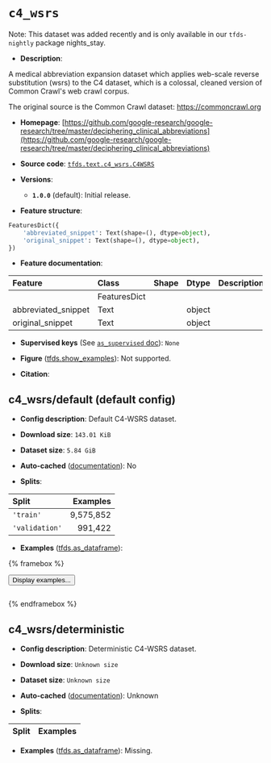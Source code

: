 <div itemscope itemtype="http://schema.org/Dataset">
  <div itemscope itemprop="includedInDataCatalog" itemtype="http://schema.org/DataCatalog">
    <meta itemprop="name" content="TensorFlow Datasets" />
  </div>
  <meta itemprop="name" content="c4_wsrs" />
  <meta itemprop="description" content="A medical abbreviation expansion dataset which applies web-scale reverse&#10;substitution (wsrs) to the C4 dataset, which is a colossal, cleaned version of&#10;Common Crawl&#x27;s web crawl corpus.&#10;&#10;The original source is the Common Crawl dataset: https://commoncrawl.org&#10;&#10;To use this dataset:&#10;&#10;```python&#10;import tensorflow_datasets as tfds&#10;&#10;ds = tfds.load(&#x27;c4_wsrs&#x27;, split=&#x27;train&#x27;)&#10;for ex in ds.take(4):&#10;  print(ex)&#10;```&#10;&#10;See [the guide](https://www.tensorflow.org/datasets/overview) for more&#10;informations on [tensorflow_datasets](https://www.tensorflow.org/datasets).&#10;&#10;" />
  <meta itemprop="url" content="https://www.tensorflow.org/datasets/catalog/c4_wsrs" />
  <meta itemprop="sameAs" content="https://github.com/google-research/google-research/tree/master/deciphering_clinical_abbreviations" />
  <meta itemprop="citation" content="" />
</div>

# `c4_wsrs`


Note: This dataset was added recently and is only available in our
`tfds-nightly` package
<span class="material-icons" title="Available only in the tfds-nightly package">nights_stay</span>.

*   **Description**:

A medical abbreviation expansion dataset which applies web-scale reverse
substitution (wsrs) to the C4 dataset, which is a colossal, cleaned version of
Common Crawl's web crawl corpus.

The original source is the Common Crawl dataset: https://commoncrawl.org

*   **Homepage**:
    [https://github.com/google-research/google-research/tree/master/deciphering_clinical_abbreviations](https://github.com/google-research/google-research/tree/master/deciphering_clinical_abbreviations)

*   **Source code**:
    [`tfds.text.c4_wsrs.C4WSRS`](https://github.com/tensorflow/datasets/tree/master/tensorflow_datasets/text/c4_wsrs/c4_wsrs.py)

*   **Versions**:

    *   **`1.0.0`** (default): Initial release.

*   **Feature structure**:

```python
FeaturesDict({
    'abbreviated_snippet': Text(shape=(), dtype=object),
    'original_snippet': Text(shape=(), dtype=object),
})
```

*   **Feature documentation**:

Feature             | Class        | Shape | Dtype  | Description
:------------------ | :----------- | :---- | :----- | :----------
                    | FeaturesDict |       |        |
abbreviated_snippet | Text         |       | object |
original_snippet    | Text         |       | object |

*   **Supervised keys** (See
    [`as_supervised` doc](https://www.tensorflow.org/datasets/api_docs/python/tfds/load#args)):
    `None`

*   **Figure**
    ([tfds.show_examples](https://www.tensorflow.org/datasets/api_docs/python/tfds/visualization/show_examples)):
    Not supported.

*   **Citation**:


## c4_wsrs/default (default config)

*   **Config description**: Default C4-WSRS dataset.

*   **Download size**: `143.01 KiB`

*   **Dataset size**: `5.84 GiB`

*   **Auto-cached**
    ([documentation](https://www.tensorflow.org/datasets/performances#auto-caching)):
    No

*   **Splits**:

Split          | Examples
:------------- | --------:
`'train'`      | 9,575,852
`'validation'` | 991,422

*   **Examples**
    ([tfds.as_dataframe](https://www.tensorflow.org/datasets/api_docs/python/tfds/as_dataframe)):

<!-- mdformat off(HTML should not be auto-formatted) -->

{% framebox %}

<button id="displaydataframe">Display examples...</button>
<div id="dataframecontent" style="overflow-x:auto"></div>
<script>
const url = "https://storage.googleapis.com/tfds-data/visualization/dataframe/c4_wsrs-default-1.0.0.html";
const dataButton = document.getElementById('displaydataframe');
dataButton.addEventListener('click', async () => {
  // Disable the button after clicking (dataframe loaded only once).
  dataButton.disabled = true;

  const contentPane = document.getElementById('dataframecontent');
  try {
    const response = await fetch(url);
    // Error response codes don't throw an error, so force an error to show
    // the error message.
    if (!response.ok) throw Error(response.statusText);

    const data = await response.text();
    contentPane.innerHTML = data;
  } catch (e) {
    contentPane.innerHTML =
        'Error loading examples. If the error persist, please open '
        + 'a new issue.';
  }
});
</script>

{% endframebox %}

<!-- mdformat on -->

## c4_wsrs/deterministic

*   **Config description**: Deterministic C4-WSRS dataset.

*   **Download size**: `Unknown size`

*   **Dataset size**: `Unknown size`

*   **Auto-cached**
    ([documentation](https://www.tensorflow.org/datasets/performances#auto-caching)):
    Unknown

*   **Splits**:

Split | Examples
:---- | -------:

*   **Examples**
    ([tfds.as_dataframe](https://www.tensorflow.org/datasets/api_docs/python/tfds/as_dataframe)):
    Missing.

